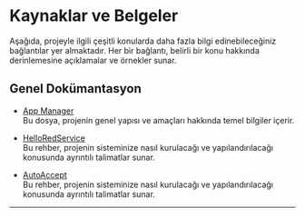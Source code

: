 # Kaynaklar ve Belgeler

Aşağıda, projeyle ilgili çeşitli konularda daha fazla bilgi edinebileceğiniz bağlantılar yer almaktadır. Her bir bağlantı, belirli bir konu hakkında derinlemesine açıklamalar ve örnekler sunar.

## Genel Dokümantasyon

- [App Manager](./genel-bilgi.md)  
  Bu dosya, projenin genel yapısı ve amaçları hakkında temel bilgiler içerir.

- [HelloRedService](./kurulum-ve-yapilandirma.md)  
  Bu rehber, projenin sisteminize nasıl kurulacağı ve yapılandırılacağı konusunda ayrıntılı talimatlar sunar.

- [AutoAccept](./kurulum-ve-yapilandirma.md)  
  Bu rehber, projenin sisteminize nasıl kurulacağı ve yapılandırılacağı konusunda ayrıntılı talimatlar sunar.


---
